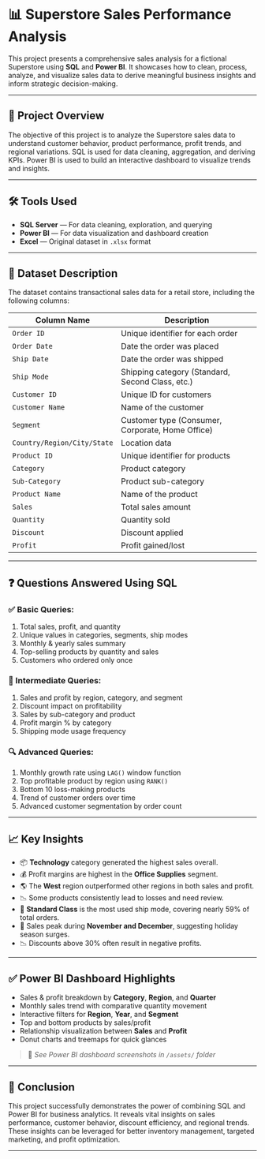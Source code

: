 # 📊 Superstore Sales Performance Analysis

This project presents a comprehensive sales analysis for a fictional Superstore using **SQL** and **Power BI**. It showcases how to clean, process, analyze, and visualize sales data to derive meaningful business insights and inform strategic decision-making.

---

## 🧾 Project Overview

The objective of this project is to analyze the Superstore sales data to understand customer behavior, product performance, profit trends, and regional variations. SQL is used for data cleaning, aggregation, and deriving KPIs. Power BI is used to build an interactive dashboard to visualize trends and insights.

---

## 🛠️ Tools Used

- **SQL Server** — For data cleaning, exploration, and querying
- **Power BI** — For data visualization and dashboard creation
- **Excel** — Original dataset in  `.xlsx` format

---

## 📂 Dataset Description

The dataset contains transactional sales data for a retail store, including the following columns:

| Column Name       | Description |
|-------------------|-------------|
| `Order ID`        | Unique identifier for each order |
| `Order Date`      | Date the order was placed |
| `Ship Date`       | Date the order was shipped |
| `Ship Mode`       | Shipping category (Standard, Second Class, etc.) |
| `Customer ID`     | Unique ID for customers |
| `Customer Name`   | Name of the customer |
| `Segment`         | Customer type (Consumer, Corporate, Home Office) |
| `Country/Region/City/State` | Location data |
| `Product ID`      | Unique identifier for products |
| `Category`        | Product category |
| `Sub-Category`    | Product sub-category |
| `Product Name`    | Name of the product |
| `Sales`           | Total sales amount |
| `Quantity`        | Quantity sold |
| `Discount`        | Discount applied |
| `Profit`          | Profit gained/lost |

---

## ❓ Questions Answered Using SQL

### ✅ Basic Queries:
1. Total sales, profit, and quantity
2. Unique values in categories, segments, ship modes
3. Monthly & yearly sales summary
4. Top-selling products by quantity and sales
5. Customers who ordered only once

### 🔁 Intermediate Queries:
1. Sales and profit by region, category, and segment
2. Discount impact on profitability
3. Sales by sub-category and product
4. Profit margin % by category
5. Shipping mode usage frequency

### 🔍 Advanced Queries:
1. Monthly growth rate using `LAG()` window function
2. Top profitable product by region using `RANK()`
3. Bottom 10 loss-making products
4. Trend of customer orders over time
5. Advanced customer segmentation by order count

---

## 📈 Key Insights

- 📦 **Technology** category generated the highest sales overall.
- 💰 Profit margins are highest in the **Office Supplies** segment.
- 🌎 The **West** region outperformed other regions in both sales and profit.
- 📉 Some products consistently lead to losses and need review.
- 🚚 **Standard Class** is the most used ship mode, covering nearly 59% of total orders.
- 📅 Sales peak during **November and December**, suggesting holiday season surges.
- 📉 Discounts above 30% often result in negative profits.

---

## ✅ Power BI Dashboard Highlights

- Sales & profit breakdown by **Category**, **Region**, and **Quarter**
- Monthly sales trend with comparative quantity movement
- Interactive filters for **Region**, **Year**, and **Segment**
- Top and bottom products by sales/profit
- Relationship visualization between **Sales** and **Profit**
- Donut charts and treemaps for quick glances

> 📍 *See Power BI dashboard screenshots in `/assets/` folder*

---

## 🏁 Conclusion

This project successfully demonstrates the power of combining SQL and Power BI for business analytics. It reveals vital insights on sales performance, customer behavior, discount efficiency, and regional trends. These insights can be leveraged for better inventory management, targeted marketing, and profit optimization.

---


